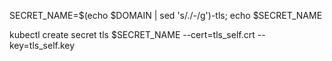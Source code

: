 SECRET_NAME=$(echo $DOMAIN | sed 's/\./-/g')-tls; echo $SECRET_NAME

kubectl create secret tls $SECRET_NAME --cert=tls_self.crt --key=tls_self.key
